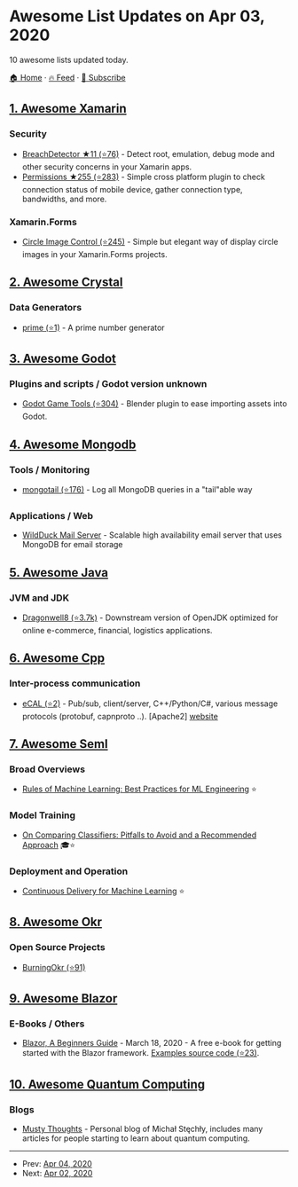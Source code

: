 # Awesome List Updates on Apr 03, 2020

10 awesome lists updated today.

[🏠 Home](/README.md) · [🔥 Feed](https://test.trackawesomelist.com/feed.xml) · [📮 Subscribe](https://trackawesomelist.us17.list-manage.com/subscribe?u=d2f0117aa829c83a63ec63c2f&id=36a103854c)



## [1. Awesome Xamarin](/content/XamSome/awesome-xamarin/README.md)

### Security

*   [BreachDetector ★11 (⭐76)](https://github.com/nmilcoff/BreachDetector) - Detect root, emulation, debug mode and other security concerns in your Xamarin apps.
*   [Permissions ★255 (⭐283)](https://github.com/jamesmontemagno/PermissionsPlugin) - Simple cross platform plugin to check connection status of mobile device, gather connection type, bandwidths, and more.

### Xamarin.Forms

*   [Circle Image Control (⭐245)](https://github.com/jamesmontemagno/ImageCirclePlugin) - Simple but elegant way of display circle images in your Xamarin.Forms projects.

## [2. Awesome Crystal](/content/veelenga/awesome-crystal/README.md)

### Data Generators

*   [prime (⭐1)](https://github.com/wontruefree/prime) - A prime number generator

## [3. Awesome Godot](/content/godotengine/awesome-godot/README.md)

### Plugins and scripts / Godot version unknown

*   [Godot Game Tools (⭐304)](https://github.com/vini-guerrero/Godot_Game_Tools) - Blender plugin to ease importing assets into Godot.

## [4. Awesome Mongodb](/content/ramnes/awesome-mongodb/README.md)

### Tools / Monitoring

*   [mongotail (⭐176)](https://github.com/mrsarm/mongotail) - Log all MongoDB queries in a "tail"able way

### Applications / Web

*   [WildDuck Mail Server](https://wildduck.email/) - Scalable high availability email server that uses MongoDB for email storage

## [5. Awesome Java](/content/akullpp/awesome-java/README.md)

### JVM and JDK

*   [Dragonwell8 (⭐3.7k)](https://github.com/alibaba/dragonwell8) - Downstream version of OpenJDK optimized for online e-commerce, financial, logistics applications.

## [6. Awesome Cpp](/content/fffaraz/awesome-cpp/README.md)

### Inter-process communication

*   [eCAL (⭐2)](https://github.com/continental/ecal) - Pub/sub, client/server, C++/Python/C#, various message protocols (protobuf, capnproto ..). \[Apache2] [website](http://www.ecal.io/)

## [7. Awesome Seml](/content/SE-ML/awesome-seml/README.md)

### Broad Overviews

*   [Rules of Machine Learning: Best Practices for ML Engineering](https://developers.google.com/machine-learning/guides/rules-of-ml) ⭐

### Model Training

*   [On Comparing Classifiers: Pitfalls to Avoid and a Recommended Approach](https://link.springer.com/article/10.1023/A:1009752403260) 🎓⭐

### Deployment and Operation

*   [Continuous Delivery for Machine Learning](https://martinfowler.com/articles/cd4ml.html) ⭐

## [8. Awesome Okr](/content/domenicosolazzo/awesome-okr/README.md)

### Open Source Projects

*   [BurningOkr (⭐91)](https://github.com/BurningOKR/BurningOKR)

## [9. Awesome Blazor](/content/AdrienTorris/awesome-blazor/README.md)

### E-Books / Others

*   [Blazor, A Beginners Guide](https://www.telerik.com/campaigns/blazor/wp-beginners-guide-ebook) - March 18, 2020 - A free e-book for getting started with the Blazor framework. [Examples source code (⭐23)](https://github.com/EdCharbeneau/BlazorBookExamples).

## [10. Awesome Quantum Computing](/content/desireevl/awesome-quantum-computing/README.md)

### Blogs

*   [Musty Thoughts](http://mustythoughts.com) - Personal blog of Michał Stęchły, includes many articles for people starting to learn about quantum computing.

---

- Prev: [Apr 04, 2020](/content/2020/04/04/README.md)
- Next: [Apr 02, 2020](/content/2020/04/02/README.md)